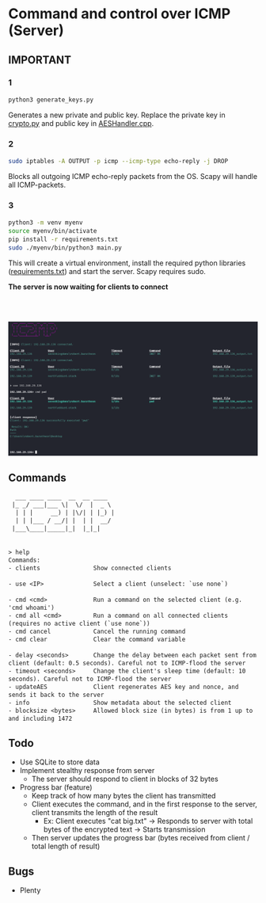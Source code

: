 # Command and control over ICMP (Server)

## IMPORTANT

### 1
```sh
python3 generate_keys.py
```
Generates a new private and public key. Replace the private key in [crypto.py](./crypto.py) and public key in [AESHandler.cpp](../Client/AESHandler.cpp).

### 2
```sh
sudo iptables -A OUTPUT -p icmp --icmp-type echo-reply -j DROP
```
Blocks all outgoing ICMP echo-reply packets from the OS. Scapy will handle all ICMP-packets.

### 3

```sh
python3 -m venv myenv
source myenv/bin/activate
pip install -r requirements.txt
sudo ./myenv/bin/python3 main.py
```
This will create a virtual environment, install the required python libraries ([requirements.txt](./requirements.txt)) and start the server. Scapy requires sudo. 

**The server is now waiting for clients to connect** 

<br>
<br>

![](./images/server.png)


## Commands
```
  ___ ____ ____  __  __ ____  
 |_ _/ ___|___ \|  \/  |  _ \                                                                                                                                                                                                                                                                                                                                                          
  | | |     __) | |\/| | |_) |                                                                                                                                                                                                                                                                                                                                                         
  | | |___ / __/| |  | |  __/                                                                                                                                                                                                                                                                                                                                                          
 |___\____|_____|_|  |_|_|                                                                                                                                                                                                                                                                                                                                                             
                                                                                                                                                                                                                                                                                                                                                                                       
 
> help
Commands:
- clients               Show connected clients

- use <IP>              Select a client (unselect: `use none`)

- cmd <cmd>             Run a command on the selected client (e.g. 'cmd whoami')
- cmd all <cmd>         Run a command on all connected clients (requires no active client (`use none`))
- cmd cancel            Cancel the running command
- cmd clear             Clear the command variable

- delay <seconds>       Change the delay between each packet sent from client (default: 0.5 seconds). Careful not to ICMP-flood the server
- timeout <seconds>     Change the client's sleep time (default: 10 seconds). Careful not to ICMP-flood the server
- updateAES             Client regenerates AES key and nonce, and sends it back to the server
- info                  Show metadata about the selected client
- blocksize <bytes>     Allowed block size (in bytes) is from 1 up to and including 1472
```


## Todo
- Use SQLite to store data
- Implement stealthy response from server
  - The server should respond to client in blocks of 32 bytes
- Progress bar (feature)
  - Keep track of how many bytes the client has transmitted
  - Client executes the command, and in the first response to the server, client transmits the length of the result
    - Ex: Client executes "cat big.txt" -> Responds to server with total bytes of the encrypted text -> Starts transmission
  - Then server updates the progress bar (bytes received from client / total length of result)
  
## Bugs
- Plenty